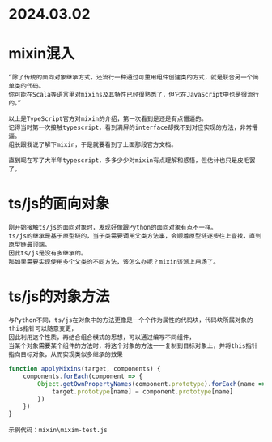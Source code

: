 # 2024.03.02

# mixin混入

    “除了传统的面向对象继承方式，还流行一种通过可重用组件创建类的方式，就是联合另一个简单类的代码。 
    你可能在Scala等语言里对mixins及其特性已经很熟悉了，但它在JavaScript中也是很流行的。”

    以上是TypeScript官方对mixin的介绍，第一次看到是还是有点懵逼的。
    记得当时第一次接触typescript，看到满屏的interface却找不到对应实现的方法，非常懵逼。
    组长跟我说了解下mixin，于是就要看到了上面那段官方文档。

    直到现在写了大半年typescript，多多少少对mixin有点理解和感悟，但估计也只是皮毛罢了。

# ts/js的面向对象

    刚开始接触ts/js的面向对象时，发现好像跟Python的面向对象有点不一样。
    ts/js的继承是基于原型链的，当子类需要调用父类方法事，会顺着原型链逐步往上查找，直到原型链最顶端。
    因此ts/js是没有多继承的。
    那如果需要实现使用多个父类的不同方法，该怎么办呢？mixin该派上用场了。

# ts/js的对象方法

    与Python不同，ts/js在对象中的方法更像是一个个作为属性的代码块，代码块所属对象的this指针可以随意变更，
    因此利用这个性质，再结合组合模式的思想，可以通过编写不同组件，
    当某个对象需要某个组件的方法时，将这个对象的方法一一复制到目标对象上，并将this指针指向目标对象，从而实现类似多继承的效果

```javascript
function applyMixins(target, components) {
    components.forEach(component => {
        Object.getOwnPropertyNames(component.prototype).forEach(name => {
            target.prototype[name] = component.prototype[name]
        })
    })
}
```
    示例代码：mixin\mixim-test.js
